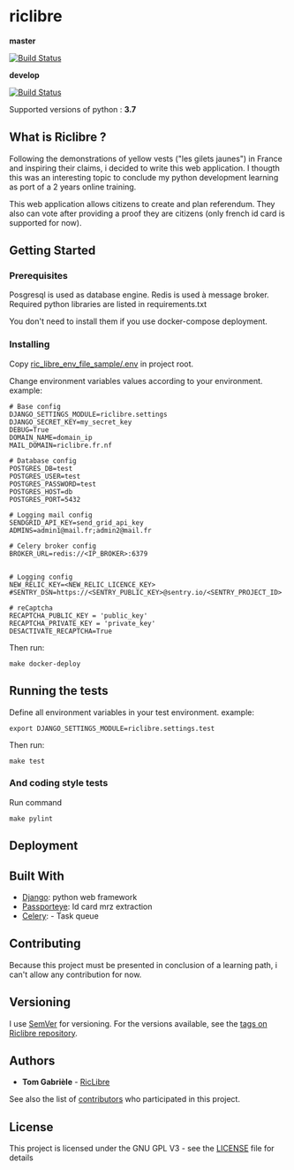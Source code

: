 # riclibre

**master** 

[![Build Status](https://travis-ci.org/tomlemeuch/riclibre.svg?branch=master)](https://travis-ci.org/tomlemeuch/riclibre)

**develop**

[![Build Status](https://travis-ci.org/tomlemeuch/riclibre.svg?branch=development)](https://travis-ci.org/tomlemeuch/riclibre)

Supported versions of python : **3.7**


## What is Riclibre ?

Following the demonstrations of yellow vests ("les gilets jaunes") in France and inspiring their claims, i decided to 
write this web application. I thougth this was an interesting topic to conclude my python development learning as 
port of a 2 years online training.

This web application allows citizens to create and plan referendum. They also can vote after providing a proof they 
are citizens (only french id card is supported for now).  


## Getting Started



### Prerequisites

Posgresql is used as database engine. 
Redis is used à message broker.
Required python libraries are listed in requirements.txt

You don't need to install them if you use docker-compose deployment.

### Installing

Copy [ric_libre_env_file_sample/.env](ric_libre_env_file_sample/.env) in project root.

Change environment variables values according to your environment.
example:
```.env
# Base config
DJANGO_SETTINGS_MODULE=riclibre.settings
DJANGO_SECRET_KEY=my_secret_key
DEBUG=True
DOMAIN_NAME=domain_ip
MAIL_DOMAIN=riclibre.fr.nf

# Database config
POSTGRES_DB=test
POSTGRES_USER=test
POSTGRES_PASSWORD=test
POSTGRES_HOST=db
POSTGRES_PORT=5432

# Logging mail config
SENDGRID_API_KEY=send_grid_api_key
ADMINS=admin1@mail.fr;admin2@mail.fr

# Celery broker config
BROKER_URL=redis://<IP_BROKER>:6379


# Logging config
NEW_RELIC_KEY=<NEW_RELIC_LICENCE_KEY>
#SENTRY_DSN=https://<SENTRY_PUBLIC_KEY>@sentry.io/<SENTRY_PROJECT_ID>

# reCaptcha
RECAPTCHA_PUBLIC_KEY = 'public_key'
RECAPTCHA_PRIVATE_KEY = 'private_key'
DESACTIVATE_RECAPTCHA=True
```

Then run:

```
make docker-deploy
```

## Running the tests

Define all environment variables in your test environment.
example:
```shell
export DJANGO_SETTINGS_MODULE=riclibre.settings.test
```


Then run:

```shell
make test
```


### And coding style tests

Run command

```
make pylint
```

## Deployment



## Built With

* [Django](https://www.djangoproject.com/): python web framework
* [Passporteye](https://github.com/konstantint/PassportEye): Id card mrz extraction
* [Celery](http://www.celeryproject.org/): - Task queue

## Contributing

Because this project must be presented in conclusion of a learning path, i can't allow any contribution for now.

## Versioning

I use [SemVer](http://semver.org/) for versioning. For the versions available, see the 
[tags on Riclibre repository](https://github.com/your/project/tags). 

## Authors

* **Tom Gabrièle** - [RicLibre](https://github.com/tomlemeuch/riclibre)

See also the list of [contributors](https://github.com/tomlemeuch/riclibre/graphs/contributors) who participated in this project.

## License

This project is licensed under the GNU GPL V3 - see the [LICENSE](LICENSE) file for details

